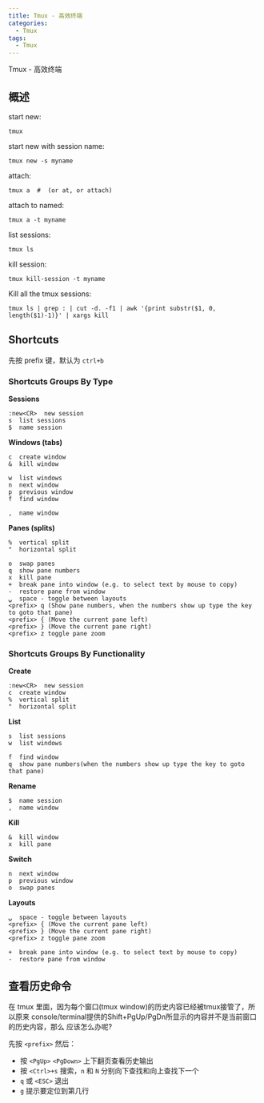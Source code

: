 ```yaml
---
title: Tmux - 高效终端
categories:
  - Tmux
tags:
  - Tmux
---
```


Tmux - 高效终端

<!--more-->

## 概述

start new:

    tmux

start new with session name:

    tmux new -s myname

attach:

    tmux a  #  (or at, or attach)

attach to named:

    tmux a -t myname

list sessions:

    tmux ls

kill session:

    tmux kill-session -t myname

Kill all the tmux sessions:

    tmux ls | grep : | cut -d. -f1 | awk '{print substr($1, 0, length($1)-1)}' | xargs kill

## Shortcuts

先按 prefix 键，默认为 `ctrl+b`

### Shortcuts Groups By Type

**Sessions**

    :new<CR>  new session
    s  list sessions
    $  name session

**Windows (tabs)**

    c  create window
    &  kill window

    w  list windows
    n  next window
    p  previous window
    f  find window

    ,  name window

**Panes (splits)**

    %  vertical split
    "  horizontal split

    o  swap panes
    q  show pane numbers
    x  kill pane
    +  break pane into window (e.g. to select text by mouse to copy)
    -  restore pane from window
    ⍽  space - toggle between layouts
    <prefix> q (Show pane numbers, when the numbers show up type the key to goto that pane)
    <prefix> { (Move the current pane left)
    <prefix> } (Move the current pane right)
    <prefix> z toggle pane zoom

### Shortcuts Groups By Functionality

**Create**

    :new<CR>  new session
    c  create window
    %  vertical split
    "  horizontal split

**List**

    s  list sessions
    w  list windows

    f  find window
    q  show pane numbers(when the numbers show up type the key to goto that pane)

**Rename**

    $  name session
    ,  name window

**Kill**

    &  kill window
    x  kill pane

**Switch**

    n  next window
    p  previous window
    o  swap panes

**Layouts**

    ⍽  space - toggle between layouts
    <prefix> { (Move the current pane left)
    <prefix> } (Move the current pane right)
    <prefix> z toggle pane zoom

    +  break pane into window (e.g. to select text by mouse to copy)
    -  restore pane from window

## 查看历史命令

在 tmux 里面，因为每个窗口(tmux window)的历史内容已经被tmux接管了，所以原来
console/terminal提供的Shift+PgUp/PgDn所显示的内容并不是当前窗口的历史内容，那么
应该怎么办呢?

先按 `<prefix>` 然后：
* 按 `<PgUp>` `<PgDown>` 上下翻页查看历史输出
* 按 `<Ctrl>+s` 搜索，`n` 和 `N` 分别向下查找和向上查找下一个
* `q` 或 `<ESC>` 退出
* `g` 提示要定位到第几行

